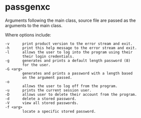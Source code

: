# passgenxc

Arguments following the main class, source file are passed as the arguments to the main class.

Where options include:

    -v      print product version to the error stream and exit.
    -h      print this help message to the error stream and exit.
    -l      allows the user to log into the program using their
            their login credentials.
    -g      generates and prints a default length password (8) 
            for the user.
    -G <arg>
            generates and prints a password with a length based 
            on the argument passed.
    -o
            allows the user to log off from the program.
    -u      prints the current session user.
    -D      allows user to delete their account from the program.
    -d      delete a stored password.
    -V      view all stored passwords.
    -f <arg> 
            locate a specific stored password.
  
